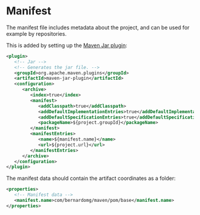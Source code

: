 # Manifest

The manifest file includes metadata about the project, and can be used for example by repositories.

This is added by setting up the [Maven Jar plugin](https://maven.apache.org/plugins/maven-jar-plugin/):

```xml
<plugin>
   <!-- Jar -->
   <!-- Generates the jar file. -->
   <groupId>org.apache.maven.plugins</groupId>
   <artifactId>maven-jar-plugin</artifactId>
   <configuration>
      <archive>
         <index>true</index>
         <manifest>
            <addClasspath>true</addClasspath>
            <addDefaultImplementationEntries>true</addDefaultImplementationEntries>
            <addDefaultSpecificationEntries>true</addDefaultSpecificationEntries>
            <packageName>${project.groupId}</packageName>
         </manifest>
         <manifestEntries>
            <name>${manifest.name}</name>
            <url>${project.url}</url>
         </manifestEntries>
      </archive>
   </configuration>
</plugin>
```

The manifest data should contain the artifact coordinates as a folder:

```xml
<properties>
   <!-- Manifest data -->
   <manifest.name>com/bernardomg/maven/pom/base</manifest.name>
</properties>
```



